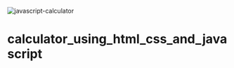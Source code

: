 ![javascript-calculator](https://user-images.githubusercontent.com/112932002/235366776-bf3fda2a-ca62-498f-8a21-2c19d74e955f.png)
# calculator_using_html_css_and_javascript
